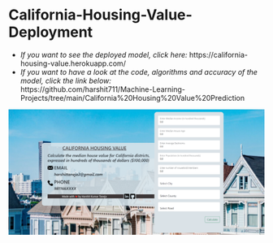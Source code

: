 # California-Housing-Value-Deployment
<ul>
<li><i>If you want to see the deployed model, click here: </i>https://california-housing-value.herokuapp.com/</li>
<li><i>If you want to have a look at the code, algorithms and accuracy of the model, click the link below: </i></li>
https://github.com/harshit711/Machine-Learning-Projects/tree/main/California%20Housing%20Value%20Prediction
</ul>
<img src="https://github.com/harshit711/California-Housing-Value-Deployment/blob/main/Readme%20Files/Website.png" alt="website">
